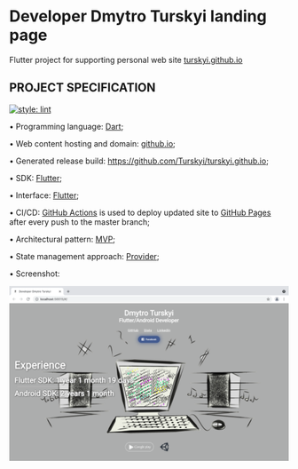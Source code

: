 # Developer Dmytro Turskyi landing page

Flutter project for supporting personal web site [turskyi.github.io](https://turskyi.github.io)

## PROJECT SPECIFICATION

[![style: lint](https://img.shields.io/badge/style-lint-4BC0F5.svg)](https://pub.dev/packages/lint)

• Programming language: [Dart](https://dart.dev/);

• Web content hosting and domain: [github.io](https://github.io);

• Generated release build: https://github.com/Turskyi/turskyi.github.io;

• SDK: [Flutter](https://flutter.dev/);

• Interface: [Flutter](https://flutter.dev/docs/development/ui);

• CI/CD: [GitHub Actions](https://docs.github.com/en/actions) is used to deploy updated site to [GitHub Pages](https://pages.github.com/) after every push to the master branch;

• Architectural pattern: [MVP](https://en.wikipedia.org/wiki/Model%E2%80%93view%E2%80%93presenter);

• State management approach: [Provider](https://flutter.dev/docs/development/data-and-backend/state-mgmt/simple);

• Screenshot:

<img src="/screenshots/homepage-2021-10-30.png?raw=true" width="600" >



